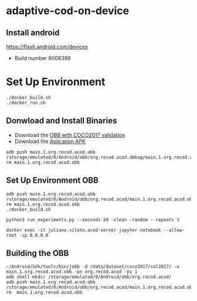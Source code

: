 # adaptive-cod-on-device

## Install android
https://flash.android.com/devices
- Build number 8008399

# Set Up Environment 
```shell
./docker_build.sh
./docker_run.sh
```
## Donwload and Install Binaries
- Download the [OBB with COCO2017 validation](https://drive.google.com/file/d/1UkIqdwCDif_jv22q1w2xpago44yAcOH6/view?usp=sharing)
- Download the [Aplication APK]()

```shell
adb push main.1.org.recod.acod.obb /storage/emulated/0/Android/obb/org.recod.acod.debug/main.1.org.recod.acod.obb
rm main.1.org.recod.acod.obb
```

## Set Up Environment OBB
```shell
adb push main.1.org.recod.acod.obb /storage/emulated/0/Android/obb/org.recod.acod/main.1.org.recod.acod.obb
rm main.1.org.recod.acod.obb
./docker_build.sh
```



```shell
python3 run_experiments.py --seconds 20 -clean -random --repeats 3

docker exec -it juliano.siloto.acod-server jupyter notebook --allow-root -ip 0.0.0.0
```



## Building the OBB
```shell
~/Android/Sdk/tools/bin/jobb -d /data/dataset/coco2017/val2017/ -o main.1.org.recod.acod.obb -pn org.recod.acod -pv 1
adb shell mkdir /storage/emulated/0/Android/obb/org.recod.acod/
adb push main.1.org.recod.acod.obb /storage/emulated/0/Android/obb/org.recod.acod/main.1.org.recod.acod.obb
rm  main.1.org.recod.acod.obb
```